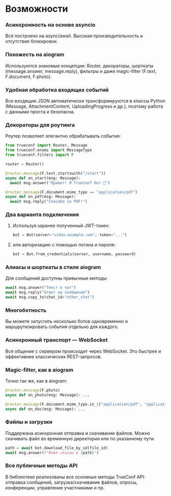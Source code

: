 # Возможности

### Асинхронность на основе asyncio

Всё построено на async/await. Высокая производительность и отсутствие блокировок. 

### Похожесть на aiogram

Используются знакомые концепции: Router, декораторы, шорткаты (message.answer, message.reply), фильтры и даже magic-filter (F.text, F.document, F.photo). 

### Удобная обработка входящих событий

Все входящие JSON автоматически трансформируются в классы Python (Message, AttachmentContent, UploadingProgress и др.), поэтому работа с данными проста и безопасна. 

### Декораторы для роутинга

Роутер позволяет элегантно обрабатывать события:

```python
from trueconf import Router, Message
from trueconf.enums import MessageType
from trueconf.filters import F

router = Router()

@router.message(F.text.startswith("/start"))
async def on_start(msg: Message):
  await msg.answer("Привет! Я TrueConf бот 👋")

@router.message(F.document.mime_type == "application/pdf")
async def on_pdf(msg: Message):
  await msg.reply("Спасибо за PDF!")
```

### Два варианта подключения

1. Используя заранее полученный JWT-токен:
    ```python
    bot = Bot(server="video.example.com", token="...")
    ```

2. или авторизацию с помощью логина и пароля:
    ```python
    bot = Bot.from_credentials(server, username, password)
    ```
  
### Алиасы и шорткаты в стиле aiogram

Для сообщений доступны привычные методы:

```python
await msg.answer("Текст в чат")
await msg.reply("Ответ на сообщение")
await msg.copy_to(chat_id="other_chat")
```

### Многоботность

Вы можете запустить несколько ботов одновременно и маршрутизировать события отдельно для каждого.

### Асинхронный транспорт — WebSocket

Всё общение с сервером происходит через WebSocket. Это быстрее и эффективнее классических REST-запросов.

### Magic-filter, как в aiogram

Точно так же, как в aiogram:

```python
@router.message(F.photo)
async def on_photo(msg: Message): ...

@router.message(F.document.mime_type.in_(["application/pdf", "application/msword"]))
async def on_doc(msg: Message): ...
```

### Файлы и загрузки

Поддержана асинхронная отправка и скачивание файлов. Можно скачивать файл во временную директории или по указанному пути.

```python
path = await bot.download_file_by_id(file_id)
await msg.answer(f"Файл скачан в {path}")
```

### Все публичные методы API

В библиотеке реализованы все основные методы TrueConf API: отправка сообщений, загрузка/скачивание файлов, опросы, конференции, управление участниками и пр.